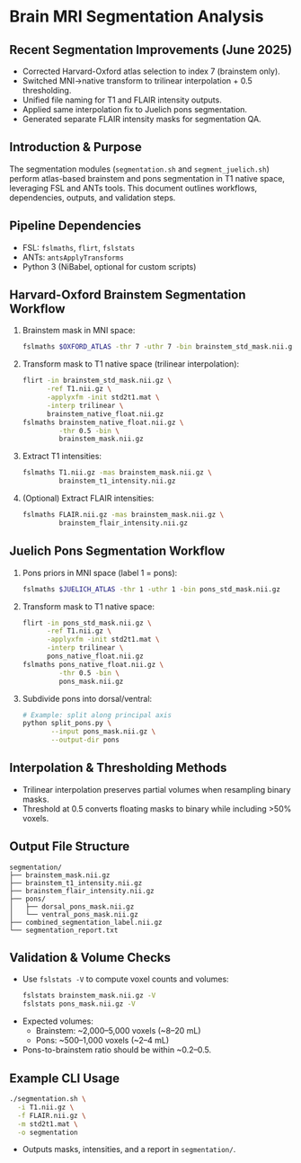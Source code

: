 # Brain MRI Segmentation Analysis

## Recent Segmentation Improvements (June 2025)
- Corrected Harvard-Oxford atlas selection to index 7 (brainstem only).
- Switched MNI→native transform to trilinear interpolation + 0.5 thresholding.
- Unified file naming for T1 and FLAIR intensity outputs.
- Applied same interpolation fix to Juelich pons segmentation.
- Generated separate FLAIR intensity masks for segmentation QA.

## Introduction & Purpose
The segmentation modules (`segmentation.sh` and `segment_juelich.sh`) perform atlas-based brainstem and pons segmentation in T1 native space, leveraging FSL and ANTs tools. This document outlines workflows, dependencies, outputs, and validation steps.

## Pipeline Dependencies
- FSL: `fslmaths`, `flirt`, `fslstats`
- ANTs: `antsApplyTransforms`
- Python 3 (NiBabel, optional for custom scripts)

## Harvard-Oxford Brainstem Segmentation Workflow
1. Brainstem mask in MNI space:
   ```bash
   fslmaths $OXFORD_ATLAS -thr 7 -uthr 7 -bin brainstem_std_mask.nii.gz
   ```
2. Transform mask to T1 native space (trilinear interpolation):
   ```bash
   flirt -in brainstem_std_mask.nii.gz \
         -ref T1.nii.gz \
         -applyxfm -init std2t1.mat \
         -interp trilinear \
         brainstem_native_float.nii.gz
   fslmaths brainstem_native_float.nii.gz \
            -thr 0.5 -bin \
            brainstem_mask.nii.gz
   ```
3. Extract T1 intensities:
   ```bash
   fslmaths T1.nii.gz -mas brainstem_mask.nii.gz \
            brainstem_t1_intensity.nii.gz
   ```
4. (Optional) Extract FLAIR intensities:
   ```bash
   fslmaths FLAIR.nii.gz -mas brainstem_mask.nii.gz \
            brainstem_flair_intensity.nii.gz
   ```

## Juelich Pons Segmentation Workflow
1. Pons priors in MNI space (label 1 = pons):
   ```bash
   fslmaths $JUELICH_ATLAS -thr 1 -uthr 1 -bin pons_std_mask.nii.gz
   ```
2. Transform mask to T1 native space:
   ```bash
   flirt -in pons_std_mask.nii.gz \
         -ref T1.nii.gz \
         -applyxfm -init std2t1.mat \
         -interp trilinear \
         pons_native_float.nii.gz
   fslmaths pons_native_float.nii.gz \
            -thr 0.5 -bin \
            pons_mask.nii.gz
   ```
3. Subdivide pons into dorsal/ventral:
   ```bash
   # Example: split along principal axis
   python split_pons.py \
          --input pons_mask.nii.gz \
          --output-dir pons
   ```

## Interpolation & Thresholding Methods
- Trilinear interpolation preserves partial volumes when resampling binary masks.  
- Threshold at 0.5 converts floating masks to binary while including >50% voxels.

## Output File Structure
```text
segmentation/
├── brainstem_mask.nii.gz
├── brainstem_t1_intensity.nii.gz
├── brainstem_flair_intensity.nii.gz
├── pons/
│   ├── dorsal_pons_mask.nii.gz
│   └── ventral_pons_mask.nii.gz
├── combined_segmentation_label.nii.gz
└── segmentation_report.txt
```

## Validation & Volume Checks
- Use `fslstats -V` to compute voxel counts and volumes:
   ```bash
   fslstats brainstem_mask.nii.gz -V
   fslstats pons_mask.nii.gz -V
   ```
- Expected volumes:
  - Brainstem: ~2,000–5,000 voxels (~8–20 mL)  
  - Pons: ~500–1,000 voxels (~2–4 mL)  
- Pons-to-brainstem ratio should be within ~0.2–0.5.

## Example CLI Usage
```bash
./segmentation.sh \
  -i T1.nii.gz \
  -f FLAIR.nii.gz \
  -m std2t1.mat \
  -o segmentation
```
- Outputs masks, intensities, and a report in `segmentation/`.